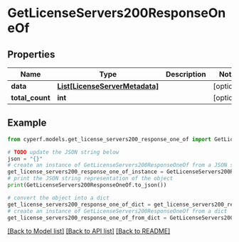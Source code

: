 # GetLicenseServers200ResponseOneOf


## Properties

Name | Type | Description | Notes
------------ | ------------- | ------------- | -------------
**data** | [**List[LicenseServerMetadata]**](LicenseServerMetadata.md) |  | [optional] 
**total_count** | **int** |  | [optional] 

## Example

```python
from cyperf.models.get_license_servers200_response_one_of import GetLicenseServers200ResponseOneOf

# TODO update the JSON string below
json = "{}"
# create an instance of GetLicenseServers200ResponseOneOf from a JSON string
get_license_servers200_response_one_of_instance = GetLicenseServers200ResponseOneOf.from_json(json)
# print the JSON string representation of the object
print(GetLicenseServers200ResponseOneOf.to_json())

# convert the object into a dict
get_license_servers200_response_one_of_dict = get_license_servers200_response_one_of_instance.to_dict()
# create an instance of GetLicenseServers200ResponseOneOf from a dict
get_license_servers200_response_one_of_from_dict = GetLicenseServers200ResponseOneOf.from_dict(get_license_servers200_response_one_of_dict)
```
[[Back to Model list]](../README.md#documentation-for-models) [[Back to API list]](../README.md#documentation-for-api-endpoints) [[Back to README]](../README.md)


